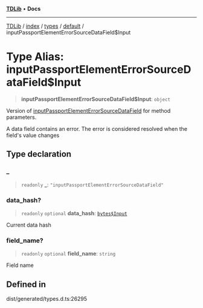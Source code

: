 [**TDLib**](../../../../../../README.md) • **Docs**

***

[TDLib](../../../../../../modules.md) / [index](../../../../../README.md) / [types](../../../README.md) / [default](../README.md) / inputPassportElementErrorSourceDataField$Input

# Type Alias: inputPassportElementErrorSourceDataField$Input

> **inputPassportElementErrorSourceDataField$Input**: `object`

Version of [inputPassportElementErrorSourceDataField](inputPassportElementErrorSourceDataField.md) for method parameters.

A data field contains an error. The error is considered resolved when the field's value changes

## Type declaration

### \_

> `readonly` **\_**: `"inputPassportElementErrorSourceDataField"`

### data\_hash?

> `readonly` `optional` **data\_hash**: [`bytes$Input`](bytes$Input.md)

Current data hash

### field\_name?

> `readonly` `optional` **field\_name**: `string`

Field name

## Defined in

dist/generated/types.d.ts:26295
